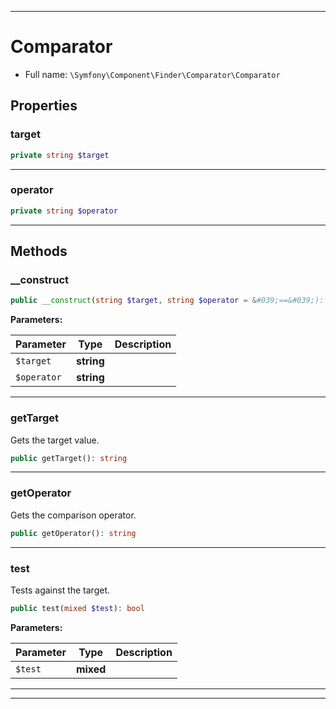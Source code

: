 ***

# Comparator

* Full name: `\Symfony\Component\Finder\Comparator\Comparator`

## Properties

### target

```php
private string $target
```

***

### operator

```php
private string $operator
```

***

## Methods

### __construct

```php
public __construct(string $target, string $operator = &#039;==&#039;): mixed
```

**Parameters:**

| Parameter | Type | Description |
|-----------|------|-------------|
| `$target` | **string** |  |
| `$operator` | **string** |  |

***

### getTarget

Gets the target value.

```php
public getTarget(): string
```

***

### getOperator

Gets the comparison operator.

```php
public getOperator(): string
```

***

### test

Tests against the target.

```php
public test(mixed $test): bool
```

**Parameters:**

| Parameter | Type | Description |
|-----------|------|-------------|
| `$test` | **mixed** |  |

***


***

